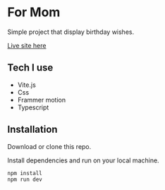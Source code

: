 # For Mom

Simple project that display birthday wishes.

[Live site here](https://special-for-mama.netlify.app/)

## Tech I use

- Vite.js
- Css
- Frammer motion
- Typescript

## Installation

Download or clone this repo.

Install dependencies and run on your local machine.

```sh
npm install
npm run dev
```
